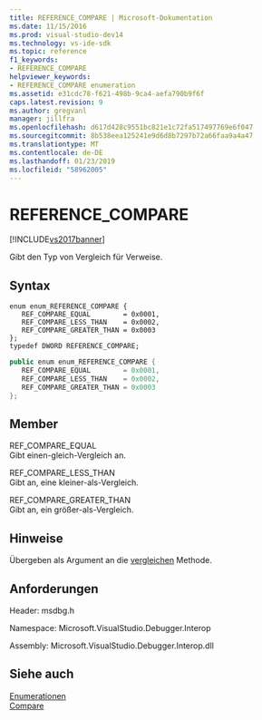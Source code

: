 ```yaml
---
title: REFERENCE_COMPARE | Microsoft-Dokumentation
ms.date: 11/15/2016
ms.prod: visual-studio-dev14
ms.technology: vs-ide-sdk
ms.topic: reference
f1_keywords:
- REFERENCE_COMPARE
helpviewer_keywords:
- REFERENCE_COMPARE enumeration
ms.assetid: e31cdc78-f621-498b-9ca4-aefa790b9f6f
caps.latest.revision: 9
ms.author: gregvanl
manager: jillfra
ms.openlocfilehash: d617d428c9551bc821e1c72fa517497769e6f047
ms.sourcegitcommit: 8b538eea125241e9d6d8b7297b72a66faa9a4a47
ms.translationtype: MT
ms.contentlocale: de-DE
ms.lasthandoff: 01/23/2019
ms.locfileid: "58962005"
---
```

# <a name="referencecompare"></a>REFERENCE_COMPARE
[!INCLUDE[vs2017banner](../../../includes/vs2017banner.md)]

Gibt den Typ von Vergleich für Verweise.  
  
## <a name="syntax"></a>Syntax  
  
```cpp#  
enum enum_REFERENCE_COMPARE {   
   REF_COMPARE_EQUAL        = 0x0001,  
   REF_COMPARE_LESS_THAN    = 0x0002,  
   REF_COMPARE_GREATER_THAN = 0x0003  
};  
typedef DWORD REFERENCE_COMPARE;  
```  
  
```csharp  
public enum enum_REFERENCE_COMPARE {   
   REF_COMPARE_EQUAL        = 0x0001,  
   REF_COMPARE_LESS_THAN    = 0x0002,  
   REF_COMPARE_GREATER_THAN = 0x0003  
};  
```  
  
## <a name="members"></a>Member  
 REF_COMPARE_EQUAL  
 Gibt einen-gleich-Vergleich an.  
  
 REF_COMPARE_LESS_THAN  
 Gibt an, eine kleiner-als-Vergleich.  
  
 REF_COMPARE_GREATER_THAN  
 Gibt an, ein größer-als-Vergleich.  
  
## <a name="remarks"></a>Hinweise  
 Übergeben als Argument an die [vergleichen](../../../extensibility/debugger/reference/idebugreference2-compare.md) Methode.  
  
## <a name="requirements"></a>Anforderungen  
 Header: msdbg.h  
  
 Namespace: Microsoft.VisualStudio.Debugger.Interop  
  
 Assembly: Microsoft.VisualStudio.Debugger.Interop.dll  
  
## <a name="see-also"></a>Siehe auch  
 [Enumerationen](../../../extensibility/debugger/reference/enumerations-visual-studio-debugging.md)   
 [Compare](../../../extensibility/debugger/reference/idebugreference2-compare.md)
